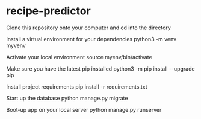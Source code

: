 # recipe-predictor

Clone this repository onto your computer and cd into the directory

Install a virtual environment for your dependencies
python3 -m venv myvenv

Activate your local environment
source myenv/bin/activate

Make sure you have the latest pip installed
python3 -m pip install --upgrade pip

Install project requirements
pip install -r requirements.txt

Start up the database
python manage.py migrate

Boot-up app on your local server
python manage.py runserver
